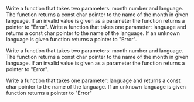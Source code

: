 
Write a function that takes two parameters: month number and language. The function returns a const char pointer to the name of the month in given language. If an invalid value is given as a parameter the function returns a pointer to "Error". Write a function that takes one parameter: language and returns a const char pointer to the name of the language. If an unknown language is given function returns a pointer to "Error".

Write a function that takes two parameters: month number and language. The function returns a const char pointer to the name of the month in given language. If an invalid value is given as a parameter the function returns a pointer to "Error".

Write a function that takes one parameter: language and returns a const char pointer to the name of the language. If an unknown language is given function returns a pointer to "Error"